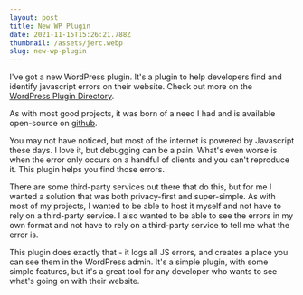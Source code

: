 ```yaml
---
layout: post
title: New WP Plugin
date: 2021-11-15T15:26:21.788Z
thumbnail: /assets/jerc.webp
slug: new-wp-plugin
---
```

I've got a new WordPress plugin. It's a plugin to help developers find and identify javascript errors on their website. Check out more on the [WordPress Plugin Directory](https://wordpress.org/plugins/javascript-error-reporting-client).

As with most good projects, it was born of a need I had and is available open-source on [github](https://github.com/jdamner/javascript-error-reporting-client). 

You may not have noticed, but most of the internet is powered by Javascript these days. I love it, but debugging can be a pain. What's even worse is when the error only occurs on a handful of clients and you can't reproduce it. This plugin helps you find those errors.

There are some third-party services out there that do this, but for me I wanted a solution that was both privacy-first and super-simple. As with most of my projects, I wanted to be able to host it myself and not have to rely on a third-party service. I also wanted to be able to see the errors in my own format and not have to rely on a third-party service to tell me what the error is. 

This plugin does exactly that - it logs all JS errors, and creates a place you can see them in the WordPress admin. It's a simple plugin, with some simple features, but it's a great tool for any developer who wants to see what's going on with their website.
